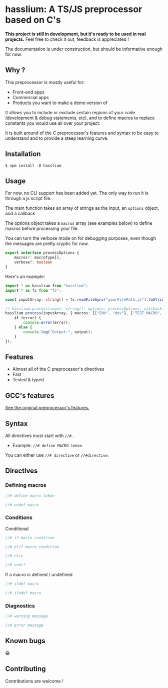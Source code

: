 # hasslium: A TS/JS preprocessor based on C's

**This project is still in development, but it's ready to be used in real projects.** Feel free to check it out, feedback is appreciated !

The documentation is under construction, but should be informative enough for now.

## Why ?

This preprocessor is mostly useful for:
 - Front-end apps
 - Commercial apps
 - Products you want to make a demo version of

It allows you to include or exclude certain regions of your code (development & debug statements, etc), and to define macros to replace constants you would use all over your project.

It is built around of the C preprocessor's features and syntax to be easy to understand and to provide a steep learning curve.

## Installation

`$ npm install -D hasslium`

## Usage

For now, no CLI support has been added yet. The only way to run it is through a js script file.

The main function takes an array of strings as the input, an `options` object, and a callback

The options object takes a `macros` array (see examples below) to define macros before processing your file.

You can turn the verbose mode on for debugging purposes, even though the messages are pretty cryptic for now.

```ts
export interface processOptions {
	macros?: macroType[],
	verbose?: boolean
}
```

Here's an example:

```ts
import * as hasslium from "hasslium";
import * as fs from "fs";

const inputArray: string[] = fs.readFileSync("yourFilePath.js").toString().split("\n");

// hasslium.process(input: string[], options: processOptions, callback: (error: string, output: string[]))
hasslium.process(inputArray, { macros: [["ENV", "dev"], ["TEST_MACRO", "value"]], verbose: false }, (error, output) => {
	if (error) {
		console.error(error);
	} else {
		console.log("Output:", output);
	}
});
```

## Features

 - Almost all of the C preprocessor's directives
 - Fast
 - Tested & typed

## GCC's features

[See the original preprocessor's features.](https://gcc.gnu.org/onlinedocs/cpp/index.html)

## Syntax

All directives must start with `//#` .

 - Example: `//# define MACRO token`

You can either use `//# directive` or `//#directive`.

## Directives

### Defining macros

```ts
//# define macro token

//# undef macro
```

### Conditions

Conditional

```ts
//# if macro condition

//# elif macro condition

//# else

//# endif
```

If a macro is defined / undefined

```ts
//# ifdef macro

//# ifndef macro
```

### Diagnostics

```ts
//# warning message

//# error message
```

## Known bugs

😀

## Contributing

Contributions are welcome !